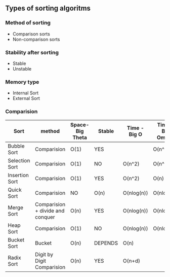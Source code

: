 ## Types of sorting algoritms

### Method of sorting 
- Comparison sorts
- Non-comparison sorts

### Stability after sorting 
- Stable 
- Unstable

### Memory type
- Internal Sort  
- External Sort

### Comparision 

| Sort |method|Space- Big Theta|Stable| Time - Big O | Time - Big Omega | Time - Big Theta |
|----|----|-----|--------|--------|------|---|
| Bubble Sort|Comparision|O(1)|YES||O(n^2)|O(n^2)|O(n^2)|
| Selection Sort|Comparision|O(1)|NO|O(n^2)|O(n^2)|O(n^2)|
| Insertion Sort|Comparision|O(1)|YES|O(n^2)|O(n)|O(n^2)|
| Quick Sort|Comparision|NO|O(n)|O(nlog(n))|O(nlog(n))|O(nlog(n))|
| Merge Sort|Comparision + divide and conquer|O(n)|YES|O(nlog(n))|O(nlog(n))|O(nlog(n))|
| Heap Sort|Comparision|O(1)|NO|O(nlog(n))|O(nlog(n))|O(nlog(n))|
| Bucket Sort|Bucket|O(n)|DEPENDS|O(n)|||
| Radix Sort|Digit by Digit Comparision|O(n)|YES|O(n+d)|||

